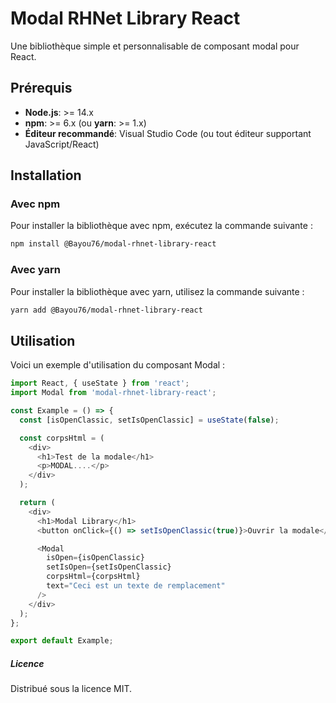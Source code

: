 # Modal RHNet Library React

Une bibliothèque simple et personnalisable de composant modal pour React.

## Prérequis

- **Node.js**: >= 14.x
- **npm**: >= 6.x (ou **yarn**: >= 1.x)
- **Éditeur recommandé**: Visual Studio Code (ou tout éditeur supportant JavaScript/React)

## Installation

### Avec npm
Pour installer la bibliothèque avec npm, exécutez la commande suivante :

```bash
npm install @Bayou76/modal-rhnet-library-react
```

### Avec yarn
Pour installer la bibliothèque avec yarn, utilisez la commande suivante :

```bash
yarn add @Bayou76/modal-rhnet-library-react
```

## Utilisation

Voici un exemple d'utilisation du composant Modal :

```js
import React, { useState } from 'react';
import Modal from 'modal-rhnet-library-react';

const Example = () => {
  const [isOpenClassic, setIsOpenClassic] = useState(false);

  const corpsHtml = (
    <div>
      <h1>Test de la modale</h1>
      <p>MODAL....</p>
    </div>
  );

  return (
    <div>
      <h1>Modal Library</h1>
      <button onClick={() => setIsOpenClassic(true)}>Ouvrir la modale</button>

      <Modal 
        isOpen={isOpenClassic} 
        setIsOpen={setIsOpenClassic} 
        corpsHtml={corpsHtml} 
        text="Ceci est un texte de remplacement"
      />
    </div>
  );
};

export default Example;
```

##### Licence

Distribué sous la licence MIT.
